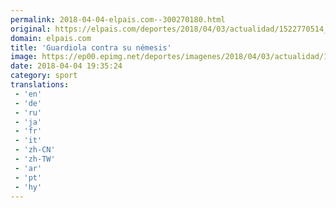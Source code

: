 ```yaml
---
permalink: 2018-04-04-elpais.com--300270180.html
original: https://elpais.com/deportes/2018/04/03/actualidad/1522770514_608502.html#?ref=rss&format=simple&link=link
domain: elpais.com
title: 'Guardiola contra su némesis'
image: https://ep00.epimg.net/deportes/imagenes/2018/04/03/actualidad/1522770514_608502_1522774998_noticia_normal.jpg
date: 2018-04-04 19:35:24
category: sport
translations: 
 - 'en'
 - 'de'
 - 'ru'
 - 'ja'
 - 'fr'
 - 'it'
 - 'zh-CN'
 - 'zh-TW'
 - 'ar'
 - 'pt'
 - 'hy'
---
```


